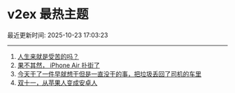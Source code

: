 # v2ex 最热主题

最近更新时间: 2025-10-23 17:03:23

--- 
1. [人生来就是受苦的吗？](https://www.v2ex.com/t/1167741) 
2. [果不其然， iPhone Air 扑街了](https://www.v2ex.com/t/1167722) 
3. [今天干了一件早就想干但是一直没干的事，把垃圾丢回了司机的车里](https://www.v2ex.com/t/1167746) 
4. [双十一，从苹果人变成安卓人](https://www.v2ex.com/t/1167757) 
